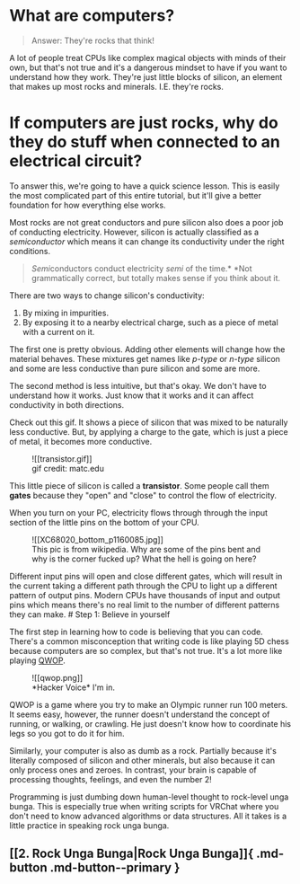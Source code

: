 # What are computers?

> Answer: They're rocks that think!

A lot of people treat CPUs like complex magical objects with minds of their own, but that's not true and it's a dangerous mindset to have if you want to understand how they work. They're just little blocks of silicon, an element that makes up most rocks and minerals. I.E. they're rocks.

# If computers are just rocks, why do they do stuff when connected to an electrical circuit?

To answer this, we're going to have a quick science lesson. This is easily the most complicated part of this entire tutorial, but it'll give a better foundation for how everything else works.

Most rocks are not great conductors and pure silicon also does a poor job of conducting electricity. However, silicon is actually classified as a *semiconductor* which means it can change its conductivity under the right conditions.

> *Semi*conductors conduct electricity *semi* of the time.\*
> \*Not grammatically correct, but totally makes sense if you think about it.

There are two ways to change silicon's conductivity:
1. By mixing in impurities.
2. By exposing it to a nearby electrical charge, such as a piece of metal with a current on it.

The first one is pretty obvious. Adding other elements will change how the material behaves. These mixtures get names like *p-type* or *n-type* silicon and some are less conductive than pure silicon and some are more.

The second method is less intuitive, but that's okay. We don't have to understand how it works. Just know that it works and it can affect conductivity in both directions.

Check out this gif. It shows a piece of silicon that was mixed to be naturally less conductive. But, by applying a charge to the gate, which is just a piece of metal, it becomes more conductive. 

<figure markdown>
![[transistor.gif]]
<figcaption>gif credit: matc.edu</figcaption>
</figure>

This little piece of silicon is called a **transistor**. Some people call them **gates** because they "open" and "close" to control the flow of electricity.

When you turn on your PC, electricity flows through through the input section of the little pins on the bottom of your CPU.
<figure markdown>
![[XC68020_bottom_p1160085.jpg]]
<figcaption>This pic is from wikipedia. Why are some of the pins bent and why is the corner fucked up? What the hell is going on here?</figcaption>
</figure>
Different input pins will open and close different gates, which will result in the current taking a different path through the CPU to light up a different pattern of output pins. Modern CPUs have thousands of input and output pins which means there's no real limit to the number of different patterns they can make.
# Step 1: Believe in yourself

The first step in learning how to code is believing that you can code. There's a common misconception that writing code is like playing 5D chess because computers are so complex, but that's not true. It's a lot more like playing [QWOP](http://www.foddy.net/Athletics.html).

<figure markdown>
![[qwop.png]]
<figcaption>*Hacker Voice* I'm in.</figcaption>
</figure>

QWOP is a game where you try to make an Olympic runner run 100 meters. It seems easy, however, the runner doesn't understand the concept of running, or walking, or crawling. He just doesn't know how to coordinate his legs so you got to do it for him.

Similarly, your computer is also as dumb as a rock. Partially because it's literally composed of silicon and other minerals, but also because it can only process ones and zeroes. In contrast, your brain is capable of processing thoughts, feelings, and even the number 2!

Programming is just dumbing down human-level thought to rock-level unga bunga. This is especially true when writing scripts for VRChat where you don't need to know advanced algorithms or data structures. All it takes is a little practice in speaking rock unga bunga.
## [[2. Rock Unga Bunga|Rock Unga Bunga]]{ .md-button .md-button--primary }

